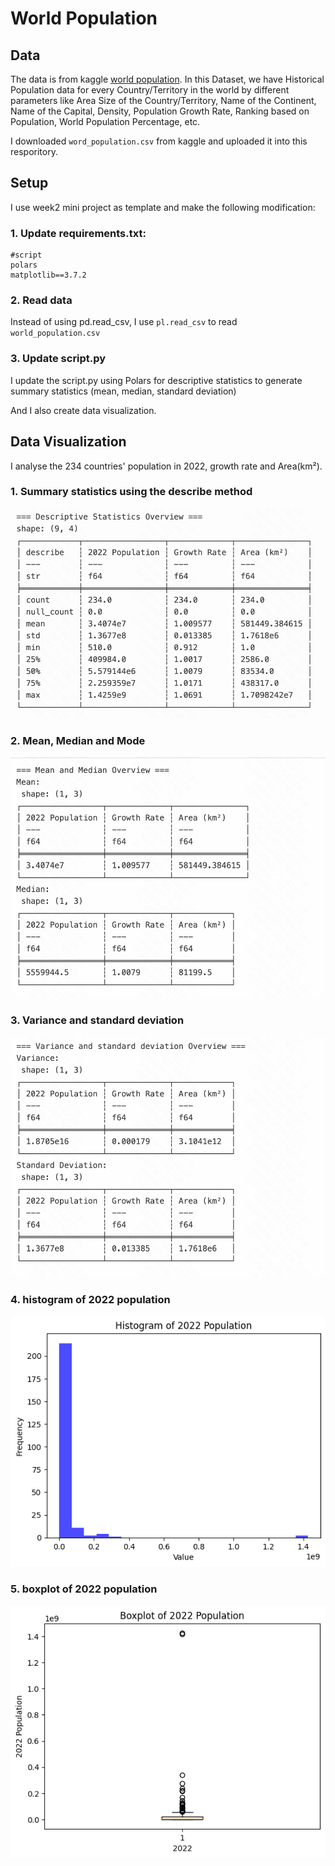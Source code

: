 
# World Population


## Data

The data is from kaggle [world population](https://www.kaggle.com/datasets/iamsouravbanerjee/world-population-dataset). In this Dataset, we have Historical Population data for every Country/Territory in the world by different parameters like Area Size of the Country/Territory, Name of the Continent, Name of the Capital, Density, Population Growth Rate, Ranking based on Population, World Population Percentage, etc.

I downloaded `word_population.csv` from kaggle and uploaded it into this resporitory.

## Setup

I use week2 mini project as template and make the following modification: 

### 1. Update requirements.txt:
```
#script
polars
matplotlib==3.7.2
```
### 2. Read data

Instead of using pd.read_csv, I use `pl.read_csv` to read `world_population.csv`


### 3. Update script.py

I update the script.py using Polars for descriptive statistics to generate summary statistics (mean, median, standard deviation)

And I also create data visualization.

## Data Visualization

I analyse the 234 countries' population in 2022, growth rate and Area(km²).

### 1. Summary statistics using the describe method

![Alt text](/image/image1.png)

### 2. Mean, Median and Mode

![Alt text](/image/image2.png)

### 3. Variance and standard deviation

![Alt text](/image/image3.png)

### 4. histogram of 2022 population

![Alt text](/image/population_histogram.png)

### 5. boxplot of 2022 population

![Alt text](/image/population_boxplot.png)